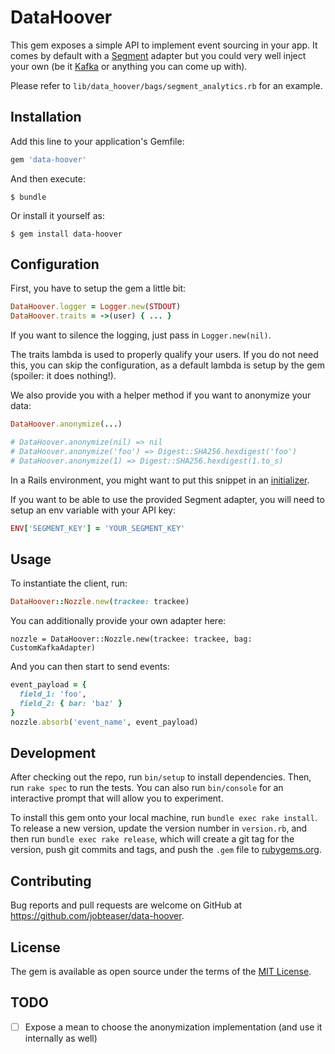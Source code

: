 # DataHoover

This gem exposes a simple API to implement event sourcing in your app.
It comes by default with a [Segment](https://segment.com/) adapter but you
could very well inject your own (be it [Kafka](https://kafka.apache.org/) or
anything you can come up with).

Please refer to `lib/data_hoover/bags/segment_analytics.rb` for an example.

## Installation

Add this line to your application's Gemfile:

```ruby
gem 'data-hoover'
```

And then execute:

    $ bundle

Or install it yourself as:

    $ gem install data-hoover

## Configuration

First, you have to setup the gem a little bit:

``` ruby
DataHoover.logger = Logger.new(STDOUT)
DataHoover.traits = ->(user) { ... }
```

If you want to silence the logging, just pass in `Logger.new(nil)`.

The traits lambda is used to properly qualify your users. If you do not need
this, you can skip the configuration, as a default lambda is setup by the gem
(spoiler: it does nothing!).

We also provide you with a helper method if you want to anonymize your data:

``` ruby
DataHoover.anonymize(...)

# DataHoover.anonymize(nil) => nil
# DataHoover.anonymize('foo') => Digest::SHA256.hexdigest('foo')
# DataHoover.anonymize(1) => Digest::SHA256.hexdigest(1.to_s)
```

In a Rails environment, you might want to put this snippet in an
[initializer](http://guides.rubyonrails.org/configuring.html#using-initializer-files).

If you want to be able to use the provided Segment adapter, you will need to
setup an env variable with your API key:

``` ruby
ENV['SEGMENT_KEY'] = 'YOUR_SEGMENT_KEY'
```

## Usage

To instantiate the client, run:
``` ruby
DataHoover::Nozzle.new(trackee: trackee)
```

You can additionally provide your own adapter here:
```
nozzle = DataHoover::Nozzle.new(trackee: trackee, bag: CustomKafkaAdapter)
```

And you can then start to send events:
``` ruby
event_payload = {
  field_1: 'foo',
  field_2: { bar: 'baz' }
}
nozzle.absorb('event_name', event_payload)
```

## Development

After checking out the repo, run `bin/setup` to install dependencies. Then, run
`rake spec` to run the tests. You can also run `bin/console` for an interactive
prompt that will allow you to experiment.

To install this gem onto your local machine, run `bundle exec rake install`. To
release a new version, update the version number in `version.rb`, and then run
`bundle exec rake release`, which will create a git tag for the version, push
git commits and tags, and push the `.gem` file to
[rubygems.org](https://rubygems.org).

## Contributing

Bug reports and pull requests are welcome on GitHub at
https://github.com/jobteaser/data-hoover.


## License

The gem is available as open source under the terms of the
[MIT License](http://opensource.org/licenses/MIT).

## TODO

- [ ] Expose a mean to choose the anonymization implementation (and use it
  internally as well)
